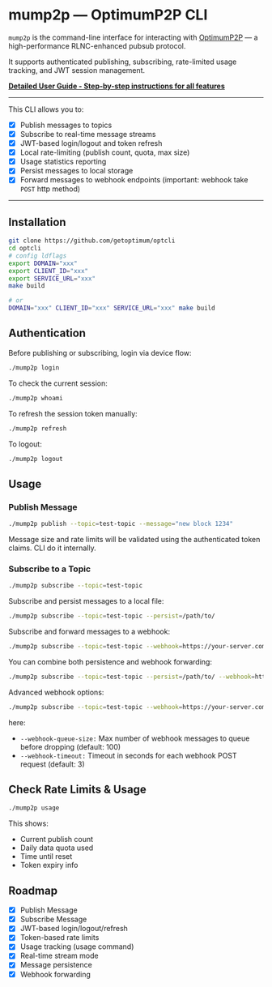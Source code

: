 # mump2p — OptimumP2P CLI

`mump2p` is the command-line interface for interacting with [OptimumP2P](https://github.com/getoptimum/optimum-p2p) — a high-performance RLNC-enhanced pubsub protocol.

It supports authenticated publishing, subscribing, rate-limited usage tracking, and JWT session management.

**[Detailed User Guide - Step-by-step instructions for all features](./docs/guide.md)**

---

This CLI allows you to:

- [x] Publish messages to topics
- [x] Subscribe to real-time message streams
- [x] JWT-based login/logout and token refresh
- [x] Local rate-limiting (publish count, quota, max size)
- [x] Usage statistics reporting
- [x] Persist messages to local storage
- [x] Forward messages to webhook endpoints (important: webhook take `POST` http method)
  
---

## Installation

```sh
git clone https://github.com/getoptimum/optcli
cd optcli
# config ldflags
export DOMAIN="xxx"
export CLIENT_ID="xxx"
export SERVICE_URL="xxx"
make build

# or
DOMAIN="xxx" CLIENT_ID="xxx" SERVICE_URL="xxx" make build

```

## Authentication

Before publishing or subscribing, login via device flow:

```sh
./mump2p login
```

To check the current session:

```sh
./mump2p whoami
```

To refresh the session token manually:

```sh
./mump2p refresh
```

To logout:

```sh
./mump2p logout
```

## Usage

### Publish Message

```sh
./mump2p publish --topic=test-topic --message="new block 1234"
```

Message size and rate limits will be validated using the authenticated token claims. CLI do it internally.

### Subscribe to a Topic

```sh
./mump2p subscribe --topic=test-topic
```

Subscribe and persist messages to a local file:

```sh
./mump2p subscribe --topic=test-topic --persist=/path/to/
```

Subscribe and forward messages to a webhook:

```sh
./mump2p subscribe --topic=test-topic --webhook=https://your-server.com/webhook
```

You can combine both persistence and webhook forwarding:

```sh
./mump2p subscribe --topic=test-topic --persist=/path/to/ --webhook=https://your-server.com/webhook
```

Advanced webhook options:

```sh
./mump2p subscribe --topic=test-topic --webhook=https://your-server.com/webhook --webhook-queue-size=200 --webhook-timeout=5
```

here:

- `--webhook-queue-size:` Max number of webhook messages to queue before dropping (default: 100)
- `--webhook-timeout:` Timeout in seconds for each webhook POST request (default: 3)

## Check Rate Limits & Usage

```sh
./mump2p usage
```

This shows:

- Current publish count
- Daily data quota used
- Time until reset
- Token expiry info

## Roadmap

- [x] Publish Message
- [x] Subscribe Message
- [x] JWT-based login/logout/refresh
- [x] Token-based rate limits
- [x] Usage tracking (usage command)
- [x] Real-time stream mode
- [x] Message persistence
- [x] Webhook forwarding
